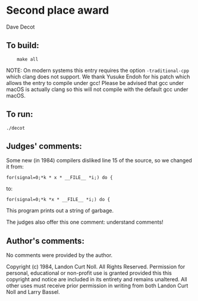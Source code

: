 # Second place award 

Dave Decot

## To build:

        make all

NOTE: On modern systems this entry requires the option `-traditional-cpp` which
clang does not support. We thank Yusuke Endoh for his patch which allows the
entry to compile under gcc! Please be advised that gcc under macOS is actually
clang so this will not compile with the default gcc under macOS.

## To run:

	./decot

## Judges' comments:


Some new (in 1984) compilers disliked line 15 of the source, so we changed it
from:

	for(signal=0;*k * x * __FILE__ *i;) do {

to:

	for(signal=0;*k *x * __FILE__ *i;) do {

This program prints out a string of garbage.

The judges also offer this one comment: understand comments!

## Author's comments:

No comments were provided by the author.


Copyright (c) 1984, Landon Curt Noll.
All Rights Reserved.  Permission for personal, educational or non-profit use is
granted provided this this copyright and notice are included in its entirety
and remains unaltered.  All other uses must receive prior permission in writing
from both Landon Curt Noll and Larry Bassel.
